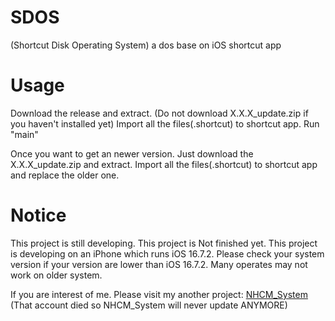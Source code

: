 # SDOS
(Shortcut Disk Operating System) a dos base on iOS shortcut app
# Usage
Download the release and extract.
(Do not download X.X.X_update.zip if you haven't installed yet)
Import all the files(.shortcut) to shortcut app.
Run "main"

Once you want to get an newer version.
Just download the X.X.X_update.zip and extract.
Import all the files(.shortcut) to shortcut app and replace the older one.
# Notice
This project is still developing. This project is Not finished yet.
This project is developing on an iPhone which runs iOS 16.7.2.
Please check your system version if your version are lower than iOS 16.7.2.
Many operates may not work on older system.

If you are interest of me. Please visit my another project:
[NHCM_System](https://github.com/NHCMbpppp/NHCM_System)
(That account died so NHCM_System will never update ANYMORE)
